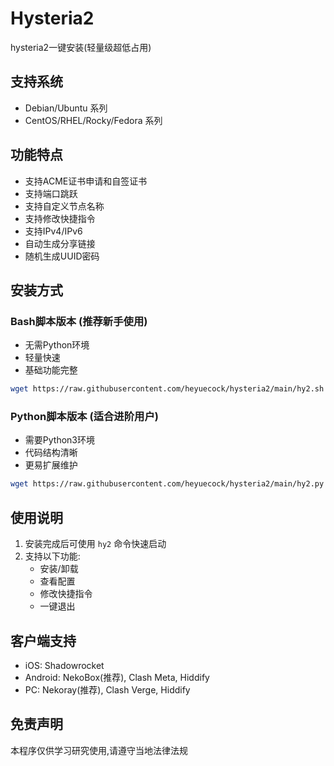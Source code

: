 # Hysteria2
hysteria2一键安装(轻量级超低占用)

## 支持系统
- Debian/Ubuntu 系列
- CentOS/RHEL/Rocky/Fedora 系列  

## 功能特点
- 支持ACME证书申请和自签证书
- 支持端口跳跃
- 支持自定义节点名称
- 支持修改快捷指令
- 支持IPv4/IPv6
- 自动生成分享链接
- 随机生成UUID密码

## 安装方式

### Bash脚本版本 (推荐新手使用)
- 无需Python环境
- 轻量快速
- 基础功能完整
```bash
wget https://raw.githubusercontent.com/heyuecock/hysteria2/main/hy2.sh -O hy2.sh && chmod 777 hy2.sh && bash hy2.sh
```

### Python脚本版本 (适合进阶用户)
- 需要Python3环境
- 代码结构清晰
- 更易扩展维护
```bash
wget https://raw.githubusercontent.com/heyuecock/hysteria2/main/hy2.py -O hy2.py && python3 hy2.py
```

## 使用说明
1. 安装完成后可使用 `hy2` 命令快速启动
2. 支持以下功能:
   - 安装/卸载
   - 查看配置
   - 修改快捷指令
   - 一键退出

## 客户端支持
- iOS: Shadowrocket
- Android: NekoBox(推荐), Clash Meta, Hiddify
- PC: Nekoray(推荐), Clash Verge, Hiddify

## 免责声明
本程序仅供学习研究使用,请遵守当地法律法规

